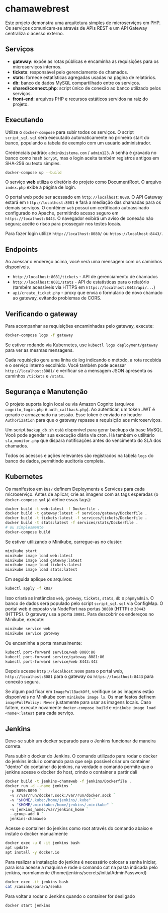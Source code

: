 # chamawebrest

Este projeto demonstra uma arquitetura simples de microserviços em PHP. Os serviços comunicam-se através de APIs REST e um API Gateway centraliza o acesso externo.

## Serviços

- **gateway**: expõe as rotas públicas e encaminha as requisições para os microserviços internos.
- **tickets**: responsável pelo gerenciamento de chamados.
- **stats**: fornece estatísticas agregadas usadas na página de relatórios.
- **db**: banco de dados MySQL compartilhado entre os serviços.
- **shared/connect.php**: script único de conexão ao banco utilizado pelos serviços.
- **front-end**: arquivos PHP e recursos estáticos servidos na raiz do projeto.

## Executando

Utilize o `docker-compose` para subir todos os serviços. O script `script_sql.sql` 
será executado automaticamente no primeiro start do banco, populando a tabela de
exemplo com um usuário administrador.

Credenciais padrão: `admin@sistema.com` / `admin123`. A senha é gravada no banco como hash `bcrypt`, mas o login aceita também registros antigos em SHA-256 ou texto simples.

```bash
docker-compose up --build
```

O serviço **web** utiliza o diretório do projeto como DocumentRoot. O arquivo `index.php` exibe a página de login.

O portal web pode ser acessado em `http://localhost:8080`.
O API Gateway estará em `http://localhost:8081` e fará a mediação das chamadas para os demais serviços.
O contêiner `web` possui um certificado autoassinado configurado no Apache,
permitindo acesso seguro em `https://localhost:8443`. O navegador exibirá um aviso
de conexão não segura; aceite o risco para prosseguir nos testes locais.

Para fazer login utilize `http://localhost:8080/` ou `https://localhost:8443/`.

## Endpoints

 Ao acessar o endereço acima, você verá uma mensagem com os caminhos disponíveis.

 - `http://localhost:8081/tickets` - API de gerenciamento de chamados
 - `http://localhost:8081/stats` - API de estatísticas para o relatório
   (também acessíveis via HTTPS em `https://localhost:8443/api/...`)
- `api/create_ticket.php` - proxy que envia o formulario de novo chamado ao gateway, evitando problemas de CORS.

## Verificando o gateway

Para acompanhar as requisições encaminhadas pelo gateway, execute:

```bash
docker-compose logs -f gateway
```
Se estiver rodando via Kubernetes, use `kubectl logs deployment/gateway` para ver
as mesmas mensagens.

Cada requisição gera uma linha de log indicando o método, a rota recebida e o serviço interno escolhido. Você também pode acessar `http://localhost:8081/` e verificar se a mensagem JSON apresenta os caminhos `/tickets` e `/stats`.

## Segurança e Manutenção

O projeto suporta login local ou via Amazon Cognito (arquivos `cognito_login.php` e `auth_callback.php`).
Ao autenticar, um token JWT é gerado e armazenado na sessão. Esse token
é enviado no header `Authorization` para que o gateway repasse a
requisição aos microserviços.

Um script `backup_db.sh` está disponível para gerar backups da base MySQL. Você pode agendar sua execução diária via cron. Há também o utilitário `sla_monitor.php` que dispara notificações antes do vencimento do SLA dos chamados.

Todos os acessos e ações relevantes são registrados na tabela `logs` do banco de dados, permitindo auditoria completa.


## Kubernetes

Os manifestos em `k8s/` definem Deployments e Services para cada microserviço.
Antes de aplicar, crie as imagens com as tags esperadas (o `docker-compose.yml` já define essas tags):

```bash
docker build -t web:latest -f Dockerfile .
docker build -t gateway:latest -f services/gateway/Dockerfile .
docker build -t tickets:latest -f services/tickets/Dockerfile .
docker build -t stats:latest -f services/stats/Dockerfile .
# ou simplesmente
docker-compose build
```

Se estiver utilizando o Minikube, carregue-as no cluster:

```bash
minikube start
minikube image load web:latest
minikube image load gateway:latest
minikube image load tickets:latest
minikube image load stats:latest
```

Em seguida aplique os arquivos:

```bash
kubectl apply -f k8s/
```

Isso criará as instâncias `web`, `gateway`, `tickets`, `stats`, `db` e `phpmyadmin`. O banco de dados será populado pelo script `script_sql.sql` via ConfigMap.
O portal web é exposto via NodePort nas portas `30080` (HTTP) e `30443` (HTTPS). O gateway usa a porta `30081`. Para descobrir os endereços no Minikube, execute:

```bash
minikube service web
minikube service gateway
```



Ou encaminhe a porta manualmente:

```bash
kubectl port-forward service/web 8080:80
kubectl port-forward service/gateway 8081:80
kubectl port-forward service/web 8443:443
```
Depois acesse `http://localhost:8080` para o portal web, `http://localhost:8081` para o gateway ou `https://localhost:8443` para conexão segura.

Se algum pod ficar em `ImagePullBackOff`, verifique se as imagens estão disponíveis no Minikube com `minikube image ls`. Os manifestos definem `imagePullPolicy: Never` justamente para usar as imagens locais. Caso faltem, execute novamente `docker-compose build` e `minikube image load <nome>:latest` para cada serviço.


## Jenkins

Deve-se subir um docker separado para o Jenkins funcionar de maneira correta.

Para subir o docker do Jenkins. O comando utilizado para rodar o docker do jenkins inclui o comando para que seja possivel criar um container "dentro" do container do jenkins, na verdade o comando permite que o jenkins acesse o docker do host, crindo o container a partir dali

```bash
docker build -t jenkins-chamaweb -f jenkins/Dockerfile .
docker run -d --name jenkins `
  -p 8090:8090 `
  -v //var/run/docker.sock:/var/run/docker.sock `
  -v "$HOME/.kube:/home/jenkins/.kube" `
  -v "$HOME/.minikube:/home/jenkins/.minikube" `
  -v jenkins_home:/var/jenkins_home `
  --group-add 0 `
  jenkins-chamaweb

  ```

Acesse o container do jenkins como root através do comando abaixo e instale o docker manualmente
```bash
docker exec -u 0 -it jenkins bash
apt update
apt install -y docker.io
  ```

Para realizar a instalação do jenkins é necessário colocar a senha iniciar, para isso acesse a maquina e rode o comando cat na pasta indicada pelo jenkins, normlamente (/home/jenkins/secrets/initialAdminPassword)
```bash
docker exec -it jenkins bash
cat /caminho/para/a/senha
  ```

Para voltar a rodar o Jenkins quando o container for desligado
```bash
docker start jenkins
  ```


